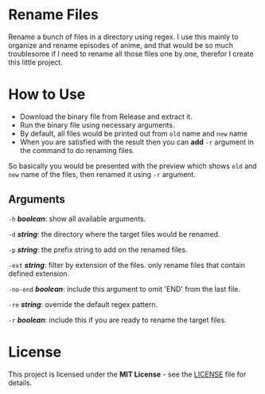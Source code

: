 # Rename Files
Rename a bunch of files in a directory using regex. I use this mainly to organize and rename episodes of anime, and that would be so much troublesome if I need to rename all those files one by one, therefor I create this little project.

# How to Use
* Download the binary file from Release and extract it.
* Run the binary file using necessary arguments.
* By default, all files would be printed out from `old` name and `new` name
* When you are satisfied with the result then you can __add__ `-r` argument in the command to do renaming files.

So basically you would be presented with the preview which shows `old` and `new` name of the files, then renamed it using `-r` argument.

## Arguments
`-h` *__boolean__*: show all available arguments.

`-d` *__string__*: the directory where the target files would be renamed.

`-p` *__string__*: the prefix string to add on the renamed files.

`-ext` *__string__*: filter by extension of the files. only rename files that contain defined extension.

`-no-end` *__boolean__*: include this argument to omit 'END' from the last file.

`-re` *__string__*: override the default regex pattern.

`-r` *__boolean__*: include this if you are ready to rename the target files.

# License
This project is licensed under the **MIT License** - see the [LICENSE](LICENSE "LICENSE") file for details.